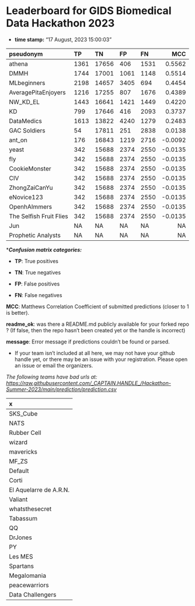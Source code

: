 # Leaderboard for GIDS Biomedical Data Hackathon 2023

-   **time stamp:** “17 August, 2023 15:00:03”

| pseudonym               | TP   | TN    | FP   | FN   |     MCC |
|:------------------------|:-----|:------|:-----|:-----|--------:|
| athena                  | 1361 | 17656 | 406  | 1531 |  0.5562 |
| DMMH                    | 1744 | 17001 | 1061 | 1148 |  0.5514 |
| MLbeginners             | 2198 | 14657 | 3405 | 694  |  0.4454 |
| AveragePitaEnjoyers     | 1216 | 17255 | 807  | 1676 |  0.4389 |
| NW_KD_EL                | 1443 | 16641 | 1421 | 1449 |  0.4220 |
| KD                      | 799  | 17646 | 416  | 2093 |  0.3737 |
| DataMedics              | 1613 | 13822 | 4240 | 1279 |  0.2483 |
| GAC Soldiers            | 54   | 17811 | 251  | 2838 |  0.0138 |
| ant_on                  | 176  | 16843 | 1219 | 2716 | -0.0092 |
| yeast                   | 342  | 15688 | 2374 | 2550 | -0.0135 |
| fly                     | 342  | 15688 | 2374 | 2550 | -0.0135 |
| CookieMonster           | 342  | 15688 | 2374 | 2550 | -0.0135 |
| CIV                     | 342  | 15688 | 2374 | 2550 | -0.0135 |
| ZhongZaiCanYu           | 342  | 15688 | 2374 | 2550 | -0.0135 |
| eNovice123              | 342  | 15688 | 2374 | 2550 | -0.0135 |
| OpenhAImmers            | 342  | 15688 | 2374 | 2550 | -0.0135 |
| The Selfish Fruit Flies | 342  | 15688 | 2374 | 2550 | -0.0135 |
| Jun                     | NA   | NA    | NA   | NA   |      NA |
| Prophetic Analysts      | NA   | NA    | NA   | NA   |      NA |

\****Confusion matrix categories:***

-   **TP**: True positives

-   **TN**: True negatives

-   **FP**: False positives

-   **FN**: False negatives

**MCC**: Matthews Correlation Coefficient of submitted predictions
(closer to 1 is better).

**readme_ok**: was there a README.md publicly available for your forked
repo ? (If false, then the repo hasn’t been created yet or the handle is
incorrect)

**message**: Error message if predictions couldn’t be found or parsed.

-   If your team isn’t included at all here, we may not have your github
    handle yet, or there may be an issue with your registration. Please
    open an issue or email the organizers.

*The following teams have bad urls at:
<https://raw.githubusercontent.com/_CAPTAIN.HANDLE_/Hackathon-Summer-2023/main/prediction/prediction.csv>*

| x                      |
|:-----------------------|
| SKS_Cube               |
| NATS                   |
| Rubber Cell            |
| wizard                 |
| mavericks              |
| MF_ZS                  |
| Default                |
| Corti                  |
| El Aquelarre de A.R.N. |
| Valiant                |
| whatsthesecret         |
| Tabassum               |
| QQ                     |
| DrJones                |
| PY                     |
| Les MES                |
| Spartans               |
| Megalomania            |
| peacewarriors          |
| Data Challengers       |
